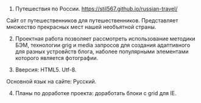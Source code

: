 1. Путешествия по России. https://stil567.github.io/russian-travel/  

Сайт от путешественников для путешественников. Представляет множество прекрасных мест нашей необъятной страны.

2. Проектная работа позволяет рассмотреть использование методики БЭМ, технологии grig и media запросов для создания адаптивного для разных устровйств блога, наболее популярными элементами которого является фотографии.  

3. Вверсия: HTML5. Utf-8. 

Основной язык на сайте: Русский. 

4. Планы по доработке проекта: доработать блоки с grid для IE. 

